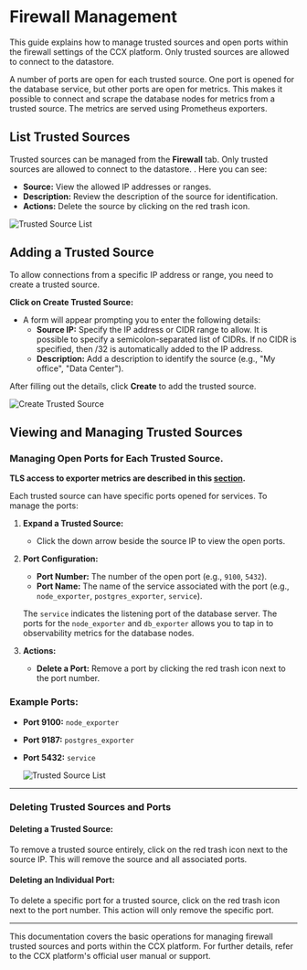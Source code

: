# Firewall Management
This guide explains how to manage trusted sources and open ports within the firewall settings of the CCX platform.
Only trusted sources are allowed to connect to the datastore.

A number of ports are open for each trusted source. One port is opened for the database service, but other ports are open for metrics.
This makes it possible to connect and scrape the database nodes for metrics from a trusted source. The metrics are served using Prometheus exporters.

## List Trusted Sources
Trusted sources can be managed from the **Firewall** tab. Only trusted sources are allowed to connect to the datastore.
. Here you can see:

- **Source:** View the allowed IP addresses or ranges.
- **Description:** Review the description of the source for identification.
- **Actions:** Delete the source by clicking on the red trash icon.

![Trusted Source List](../images/listfirewall.png)


## Adding a Trusted Source

To allow connections from a specific IP address or range, you need to create a trusted source.

**Click on Create Trusted Source:**
   - A form will appear prompting you to enter the following details:
     - **Source IP:** Specify the IP address or CIDR range to allow. It is possible to specify a semicolon-separated list of CIDRs. If no CIDR is specified, then /32 is automatically added to the IP address.
     - **Description:** Add a description to identify the source (e.g., "My office", "Data Center").
   
   After filling out the details, click **Create** to add the trusted source.

![Create Trusted Source](../images/createtrustedsource.png)


## Viewing and Managing Trusted Sources

### Managing Open Ports for Each Trusted Source.

**TLS access to exporter metrics are described in this [section](docs/user/Howto/TLS-for-Metrics.md).**

Each trusted source can have specific ports opened for services. To manage the ports:

1. **Expand a Trusted Source:**
   - Click the down arrow beside the source IP to view the open ports.

2. **Port Configuration:**
   - **Port Number:** The number of the open port (e.g., `9100`, `5432`).
   - **Port Name:** The name of the service associated with the port (e.g., `node_exporter`, `postgres_exporter`, `service`).

   The `service` indicates the listening port of the database server. The ports for the `node_exporter` and `db_exporter` allows you to tap in to observability metrics for the database nodes.

3. **Actions:**
   - **Delete a Port:** Remove a port by clicking the red trash icon next to the port number.

### Example Ports:
- **Port 9100:** `node_exporter`
- **Port 9187:** `postgres_exporter`
- **Port 5432:** `service`

   ![Trusted Source List](../images/listfirewall.png)

---

### Deleting Trusted Sources and Ports

#### Deleting a Trusted Source:
To remove a trusted source entirely, click on the red trash icon next to the source IP. This will remove the source and all associated ports.

#### Deleting an Individual Port:
To delete a specific port for a trusted source, click on the red trash icon next to the port number. This action will only remove the specific port.

---

This documentation covers the basic operations for managing firewall trusted sources and ports within the CCX platform. For further details, refer to the CCX platform's official user manual or support.
